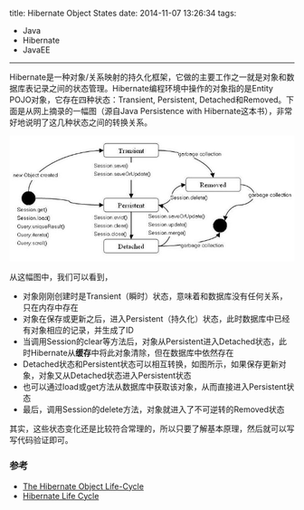 title: Hibernate Object States
date: 2014-11-07 13:26:34
tags:
 - Java
 - Hibernate
 - JavaEE
---

Hibernate是一种对象/关系映射的持久化框架，它做的主要工作之一就是对象和数据库表记录之间的状态管理。Hibernate编程环境中操作的对象指的是Entity POJO对象，它存在四种状态：Transient, Persistent, Detached和Removed。下面是从网上摘录的一幅图（源自Java Persistence with Hibernate这本书），非常好地说明了这几种状态之间的转换关系。

<!-- more -->
<img alt="Hibernate对象状态转换图" src="/img/object-states.JPG" style="width: 750px;"/>

从这幅图中，我们可以看到，
 - 对象刚刚创建时是Transient（瞬时）状态，意味着和数据库没有任何关系，只在内存中存在
 - 对象在保存或更新之后，进入Persistent（持久化）状态，此时数据库中已经有对象相应的记录，并生成了ID
 - 当调用Session的clear等方法后，对象从Persistent进入Detached状态，此时Hibernate从<strong>缓存</strong>中将此对象清除，但在数据库中依然存在
 - Detached状态和Persistent状态可以相互转换，如图所示，如果保存更新对象，对象又从Detached状态进入Persistent状态
 - 也可以通过load或get方法从数据库中获取该对象，从而直接进入Persistent状态
 - 最后，调用Session的delete方法，对象就进入了不可逆转的Removed状态

其实，这些状态变化还是比较符合常理的，所以只要了解基本原理，然后就可以写写代码验证即可。

### 参考
 - [The Hibernate Object Life-Cycle](http://learningviacode.blogspot.com/2012/02/hibernate-object-life-cycle.html)
 - [Hibernate Life Cycle](http://www.roseindia.net/hibernate/HibernateLifeCycle.shtml)
